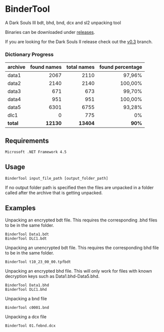 # BinderTool
A Dark Souls III bdt, bhd, bnd, dcx and sl2 unpacking tool

Binaries can be downloaded under [releases](https://github.com/Atvaark/BinderTool/releases).

If you are looking for the Dark Souls II release check out the [v0.3](https://github.com/Atvaark/BinderTool/tree/v0.3) branch.

### Dictionary Progress

| archive   | found names | total names | found percentage |
| :---      | ---:        | ---:        | ---:             |
| data1     |        2067 |        2110 |           97,96% |
| data2     |        2140 |        2140 |          100,00% |
| data3     |         671 |         673 |           99,70% |
| data4     |         951 |         951 |          100,00% |
| data5     |        6301 |        6755 |           93,28% |
| dlc1      |           0 |         775 |               0% |
| **total** |   **12130** |   **13404** |          **90%** |

## Requirements
```
Microsoft .NET Framework 4.5
```

## Usage
```
BinderTool input_file_path [output_folder_path]
```
If no output folder path is specified then the files are unpacked in a folder called after the archive that is getting unpacked.

## Examples

Unpacking an encrypted bdt file. This requires the corresponding .bhd files to be in the same folder.
```
BinderTool Data1.bdt
BinderTool DLC1.bdt
```

Unpacking an unencrypted bdt file. This requires the corresponding bhd file to be in the same folder.
```
BinderTool t10_23_00_00.tpfbdt
```

Unpacking an encrypted bhd file. This will only work for files with known decryption keys such as Data1.bhd-Data5.bhd.
```
BinderTool Data1.bhd
BinderTool DLC1.bhd
```

Unpacking a bnd file
```
BinderTool c0001.bnd
```

Unpacking a dcx file
```
BinderTool 01.febnd.dcx
```
